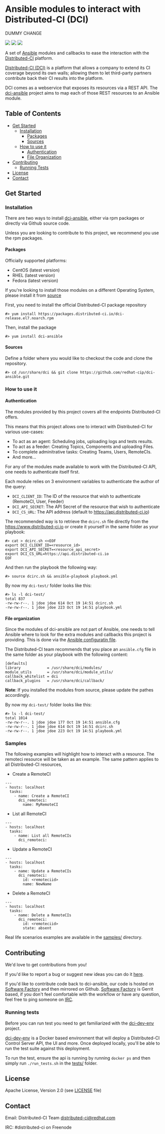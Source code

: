 # Ansible modules to interact with Distributed-CI (DCI)

DUMMY CHANGE

![](https://img.shields.io/badge/ansible-2.4.0-green.svg?style=flat) ![](https://img.shields.io/badge/license-Apache2.0-blue.svg?style=flat) ![](https://img.shields.io/badge/python-2.7,3.5-green.svg?style=flat)

A set of [Ansible](https://www.ansible.com) modules and callbacks to ease the interaction with the [Distributed-CI](https://docs.distributed-ci.io) platform.

[Distributed-CI (DCI)](https://docs.distributed-ci.io) is a platform that allows a company to extend its CI coverage beyond its own walls; allowing them to let third-party partners contribute back their CI results into the platform.

DCI comes as a webservice that exposes its resources via a REST API. The [dci-ansible](https://github.com/redhat-cip/dci-ansible) project aims to map each of those REST resources to an Ansible module.

## Table of Contents

- [Get Started](#get-started)
  * [Installation](#installation)
    + [Packages](#packages)
    + [Sources](#sources)
  * [How to use it](#how-to-use-it)
    + [Authentication](#authentication)
    + [File Organization](#file-organization)
- [Contributing](#contributing)
  + [Running Tests](#running-tests)
- [License](#license)
- [Contact](#contact)

## Get Started

### Installation

There are two ways to  install [dci-ansible](https://github.com/redhat-cip/dci-ansible), either via rpm packages or directly via Github source code.

Unless you are looking to contribute to this project, we recommend you use the rpm packages.

#### Packages

Officially supported platforms:

  * CentOS (latest version)
  * RHEL (latest version)
  * Fedora (latest version)

If you're looking to install those modules on a different Operating System, please install it from [source]()

First, you need to install the official Distributed-CI package repository

```
#> yum install https://packages.distributed-ci.io/dci-release.el7.noarch.rpm
```

Then, install the package

```
#> yum install dci-ansible
```

#### Sources

Define a folder where you would like to checkout the code and clone the repository.

```
#> cd /usr/share/dci && git clone https://github.com/redhat-cip/dci-ansible.git
```

### How to use it

#### Authentication

The modules provided by this project covers all the endpoints Distributed-CI offers.

This means that this project allows one to interact with Distributed-CI for various use-cases:

  * To act as an agent: Scheduling jobs, uploading logs and tests results.
  * To act as a feeder: Creating Topics, Components and uploading Files.
  * To complete adminitrative tasks: Creating Teams, Users, RemoteCIs.
  * And more...

For any of the modules made available to work with the Distributed-CI API, one needs to authenticate itself first.

Each module relies on 3 environment variables to authenticate the author of the query:

  * `DCI_CLIENT_ID`: The ID of the resource that wish to authenticate (RemoteCI, User, Feeder)
  * `DCI_API_SECRET`: The API Secret of the resource that wish to authenticate
  * `DCI_CS_URL`: The API address (default to https://api.distributed-ci.io)


The recommended way is to retrieve the `dcirc.sh` file directly from the https://www.distributed-ci.io or create it yourself in the same folder as your playbook:

```
#> cat > dcirc.sh <<EOF
export DCI_CLIENT_ID=<resource_id>
export DCI_API_SECRET=<resource_api_secret>
export DCI_CS_URL=https://api.distributed-ci.io
EOF
```

And then run the playbook the following way:

```
#> source dcirc.sh && ansible-playbook playbook.yml
```

By now my `dci-test/` folder looks like this:

```
#> ls -l dci-test/
total 837
-rw-rw-r--. 1 jdoe jdoe 614 Oct 19 14:51 dcirc.sh
-rw-rw-r--. 1 jdoe jdoe 223 Oct 19 14:51 playbook.yml
```

#### File organization

Since the modules of dci-ansible are not part of Ansible, one needs to tell Ansible where to look for the extra modules and callbacks this project is providing.
This is done via the [Ansible configuratin file](http://docs.ansible.com/ansible/latest/intro_configuration.html).

The Distributed-CI team recommends that you place an `ansible.cfg` file in the same folder as your playbook with the following content:

```
[defaults]
library            = /usr/share/dci/modules/
module_utils       = /usr/share/dci/module_utils/
callback_whitelist = dci
callback_plugins   = /usr/share/dci/callback/
```

**Note**: If you installed the modules from source, please update the pathes accordingly.

By now my `dci-test/` folder looks like this:

```
#> ls -l dci-test/
total 1014
-rw-rw-r--. 1 jdoe jdoe 177 Oct 19 14:51 ansible.cfg
-rw-rw-r--. 1 jdoe jdoe 614 Oct 19 14:51 dcirc.sh
-rw-rw-r--. 1 jdoe jdoe 223 Oct 19 14:51 playbook.yml
```

### Samples

The following examples will highlight how to interact with a resource. The remoteci resource will be taken as an example. The same pattern applies to all Distributed-CI resources,

  * Create a RemoteCI

```
---
- hosts: localhost
  tasks:
    - name: Create a RemoteCI
      dci_remoteci:
        name: MyRemoteCI
```

  * List all RemoteCI

```
---
- hosts: localhost
  tasks:
    - name: List all RemoteCIs
      dci_remoteci:
```

  * Update a RemoteCI

```
---
- hosts: localhost
  tasks:
    - name: Update a RemoteCIs
      dci_remoteci:
        id: <remoteciid>
        name: NewName
```

  * Delete a RemoteCI

```
---
- hosts: localhost
  tasks:
    - name: Delete a RemoteCIs
      dci_remoteci:
        id: <remoteciid>
        state: absent
```

Real life scenarios examples are available in the [samples/](samples/) directory.

## Contributing

We'd love to get contributions from you!

If you'd like to report a bug or suggest new ideas you can do it [here](https://github.com/redhat-cip/dci-ansible/issues/new).

If you'd like to contribute code back to dci-ansible, our code is hosted on [Software Factory](https://softwarefactory-project.io/sf/welcome.html) and then mirrored on Github.
[Software Factory](https://softwarefactory-project.io/sf/welcome.html) is Gerrit based, if you don't feel comfortable with the workflow or have any question, feel free to ping someone on [IRC](#contact).


### Running tests

Before you can run test you need to get familiarized with the [dci-dev-env](https://github.com/redhat-cip/dci-dev-env) project.

[dci-dev-env](https://github.com/redhat-cip/dci-dev-env) is a Docker based environment that will deploy a Distributed-CI Control Server API, the UI and more.
Once deployed locally, you'll be able to run the test suite against this deployment.

To run the test, ensure the api is running by running `docker ps` and then simply run `./run_tests.sh` in the [tests/](tests/) folder.


## License

Apache License, Version 2.0 (see [LICENSE](LICENSE) file)

## Contact

Email: Distributed-CI Team  <distributed-ci@redhat.com>

IRC: #distributed-ci on Freenode
